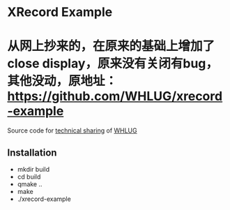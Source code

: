 # XRecord Example

# 从网上抄来的，在原来的基础上增加了close display，原来没有关闭有bug，其他没动，原地址：https://github.com/WHLUG/xrecord-example

Source code for [technical sharing](http://www.jianshu.com/p/80cf81413d31) of [WHLUG](https://www.deepin.org/welcome-to-whlug/)

## Installation

* mkdir build
* cd build
* qmake ..
* make
* ./xrecord-example
